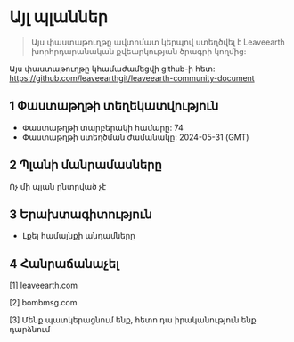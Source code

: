 # Այլ պլաններ

>Այս փաստաթուղթը ավտոմատ կերպով ստեղծվել է Leaveearth խորհրդարանական քվեարկության ծրագրի կողմից:

Այս փաստաթուղթը կհամաժամեցվի github-ի հետ: https://github.com/leaveearthgit/leaveearth-community-document

## 1 Փաստաթղթի տեղեկատվություն

- Փաստաթղթի տարբերակի համարը: 74
- Փաստաթղթի ստեղծման ժամանակը: 2024-05-31 (GMT)

## 2 Պլանի մանրամասները

Ոչ մի պլան ընտրված չէ

## 3 Երախտագիտություն
* Լքել համայնքի անդամները

## 4 Հանրաճանաչել
[1] leaveearth.com

[2] bombmsg.com

[3] Մենք պատկերացնում ենք, հետո դա իրականություն ենք դարձնում